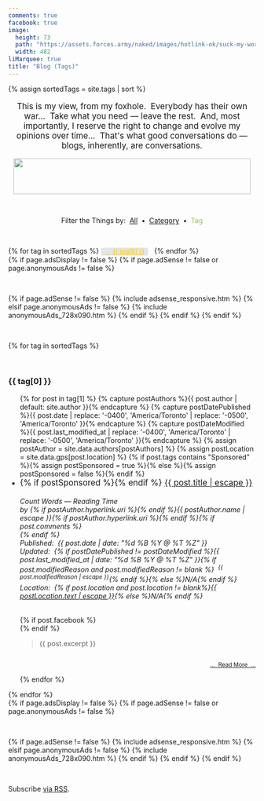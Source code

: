 ```yaml
---
comments: true
facebook: true
image:
  height: 73
  path: "https://assets.forces.army/naked/images/hotlink-ok/suck-my-words_482x073.png"
  width: 482
liMarquee: true
title: "Blog (Tags)"
---
```


{% assign sortedTags = site.tags | sort %}

<style>
  .post-tag {
    background: rgba(79, 94, 104, 0.15);
    border-radius: 4px;
    color: rgb(255, 204, 0);
    display: inline-block;
    font-size: 90%;
    margin-right: .5rem;
    padding: 0 .5rem;
  }

  .post-tag:before {
    content: "\f02b";
    font-family: FontAwesome;
    padding-right: .5em;
  }

  .post-tag:hover {
    background: rgb(143, 200, 71);
    color: rgb(79, 94, 104);
    font-weight: bolder;
    text-decoration: none;
  }
</style>
<p class="liMarquee mWrap" style="font-size: larger; text-align: center;">
  This is my view, from my foxhole.&nbsp; Everybody has their own war&hellip;&nbsp; Take what you need &#8212; leave the rest.&nbsp; And, most importantly, I
  reserve the right to change and evolve my opinions over time&hellip;&nbsp; That's what good conversations do &#8212; blogs, inherently, are conversations.
</p>
<img
  alt="" height="73" src="{{ site.uri.assets }}/naked/images/suck-my-words_482x073.png"
  style="border: 0px; display: block; margin-left: auto; margin-right: auto;" width="482" />
<p>
  &nbsp;
</p>
<p style="text-align: center;">
  <i aria-hidden="true" class="fa fa-filter"></i> Filter the Things by:&nbsp;
  <a href="{{ site.url }}/blog" rel="me" title="">All</a>&nbsp;
  &bull;&nbsp; <a href="{{ site.url }}/blog/categories" rel="me" title="">Category</a>&nbsp;
  &bull;&nbsp; <span style="color: rgb(143, 200, 71);">Tag</span>
</p>
<p>
  &nbsp;
</p>
<div class="tags-expo">
  <div class="tags-expo-list">
    {% for tag in sortedTags %}
    <a class="post-tag" href="{{ site.url }}{{ page.url }}#{{ tag[0] | slugify }}" rel="me" title="">{{ tag[0] }}</a>
    {% endfor %}
  </div>
  {% if page.adsDisplay != false %}
  {% if page.adSense != false or page.anonymousAds != false %}
  <p>
    &nbsp;
  </p>
  {% if page.adSense != false %}
  {% include adsense_responsive.htm %}
  {% elsif page.anonymousAds != false %}
  {% include anonymousAds_728x090.htm %}
  {% endif %}
  {% endif %}
  {% endif %}
  <p>
    &nbsp;
  </p>
  <div class="h-feed tags-expo-section">
    <div style="display: none;">
      <p class="p-name">
        {% if page.title %}{{ page.title }} :: {% endif %}{{ site.title | default: site.github.repository_name }}
      </p>
      <a class="u-url" href="{{ site.url }}{{ page.url }}" rel="me">{{ site.url }}{{ page.url }}</a>
    </div>
    {% for tag in sortedTags %}
    <p>
      &nbsp;
    </p>
    <h3 id="{{ tag[0] | slugify }}">
      {{ tag[0] }}
    </h3>
    <ul class="tags-expo-posts">
      {% for post in tag[1] %}
      {% capture postAuthors %}{{ post.author | default: site.author }}{% endcapture %}
      {% capture postDatePublished %}{{ post.date | replace: '-0400', 'America/Toronto' | replace: '-0500', 'America/Toronto' }}{% endcapture %}
      {% capture postDateModified %}{{ post.last_modified_at | replace: '-0400', 'America/Toronto' | replace: '-0500', 'America/Toronto' }}{% endcapture %}
      {% assign postAuthor = site.data.authors[postAuthors] %}
      {% assign postLocation = site.data.gps[post.location] %}
      {% if post.tags contains "Sponsored" %}{% assign postSponsored = true %}{% else %}{% assign postSponsored = false %}{% endif %}
      <li>
        <article class="h-entry" data-readingTarget=".readingContent" data-readingURI="{{ site.url }}{{ post.url }}">
          <div style="display: none;">
            <p class="p-name">
              {{ post.title | escape }}
            </p>
            <p class="u-uid">
              {{ post.url }}
            </p>
          </div>
          <span style="font-size: larger;">
            {% if postSponsored %}<i aria-hidden="true" class="fa fa-handshake-o" style="float: right; margin-left: 10px;" title="Sponsored"></i>{% endif %}
            <a class="u-url" href="{{ site.url }}{{ post.url }}" rel="me">{{ post.title | escape }}</a>
          </span>
          <h6>
            <span style="float: right;">
              <span class="readingCount">Count</span> Words &#8212; <span class="readingTime">Reading Time</span><br />
              by {% if postAuthor.hyperlink.uri %}<a {% if postAuthor.hyperlink.hcard %}class="h-card p-author" {% endif %}href="{{ postAuthor.hyperlink.uri }}" {% if postAuthors != "jwds" %}{% if postAuthor.hyperlink.hcard %}rel="author external" {% endif %}target="_blank"{% else %}rel="author me"{% endif %} title="{{ postAuthor.hyperlink.title | escape }}">{% endif %}<span {% if postAuthor.hyperlink.hcard != true %}class="p-author" {% endif %}style="font-size: larger;">{{ postAuthor.name | escape }}</span>{% if postAuthor.hyperlink.uri %}</a>{% endif %}{% if post.comments %}<br />
              <a data-disqus-identifier="{{ post.disqusIdentifier }}" href="{{ site.url }}{{ post.url }}#disqus_thread" rel="me" title=""></a>{% endif %}
            </span>
            <i aria-hidden="true" class="fa fa-plus"></i> Published:&nbsp; <time class="dt-published" datetime="{{ post.date | date_to_xmlschema }}">{{ post.date | date: "%d %B %Y @ %T %Z" }}</time><br />
            <i aria-hidden="true" class="fa fa-pencil"></i> Updated:&nbsp; {% if postDatePublished != postDateModified %}<time class="dt-updated" datetime="{{ post.last_modified_at | date_to_xmlschema }}">{{ post.last_modified_at | date: "%d %B %Y @ %T %Z" }}</time>{% if post.modifiedReason and post.modifiedReason != blank %}&nbsp; <sup>{{ post.modifiedReason | escape }}</sup>{% endif %}{% else %}N/A{% endif %}<br />
            <i aria-hidden="true" class="fa fa-map-marker"></i> Location:&nbsp; {% if post.location and post.location != blank%}<span class="h-geo p-location"><data class="p-altitude" value="{{ postLocation.altitude }}"></data><data class="p-latitude" value="{{ postLocation.dd.latitude }}"></data><data class="p-longitude" value="{{ postLocation.dd.longitude }}"></data><a href="{{ site.uri.googleMaps }}{{ postLocation.dd.latitude }},{{ postLocation.dd.longitude }}" rel="external" target="_blank" title="Altitude: {{ postLocation.altitude }} Meter{% if postLocation.altitude != 1 %}s{% endif %}, Latitude: {{ postLocation.dd.latitude }}, Longitude: {{ postLocation.dd.longitude }}">{{ postLocation.text | escape }}</a></span>{% else %}N/A{% endif %}
          </h6>
          {% if post.facebook %}
          <div style="text-align: center;">
            <div class="fb-like" data-action="recommend" data-href="{{ site.url }}{{ post.url }}" data-layout="button_count" data-share="false"
              data-show-faces="true" data-size="small"></div>
          </div>
          {% endif %}
          <blockquote cite="{{ site.url }}{{ post.url }}" class="p-summary">
            {{ post.excerpt }}
          </blockquote>
          <div style="font-size: smaller; text-align: right;">
            &nbsp;<br />
            <a href="{{ site.url }}{{ post.url }}" rel="me" title="">&hellip;&nbsp; Read More&nbsp; &hellip;</a><br />
            &nbsp;
          </div>
        </article>
      </li>
      {% endfor %}
    </ul>
    {% endfor %}
  </div>
</div>
{% if page.adsDisplay != false %}
{% if page.adSense != false or page.anonymousAds != false %}
<p>
  &nbsp;
</p>
{% if page.adSense != false %}
{% include adsense_responsive.htm %}
{% elsif page.anonymousAds != false %}
{% include anonymousAds_728x090.htm %}
{% endif %}
{% endif %}
{% endif %}
<p>
  &nbsp;
</p>
<p class="rss-subscribe">
  Subscribe <a href="{{ site.url }}/feed.xml" rel="alternate me" title="">via RSS</a>.
</p>
